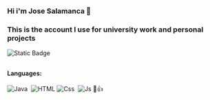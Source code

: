 ### Hi i'm Jose Salamanca :whale2:
### This is the account I use for university work and personal projects
![Static Badge](https://img.shields.io/badge/UPTC-%20%23ffcc29?labelColor=black)
## 

#### Languages:

![Java](https://img.shields.io/badge/Java-007396?style=for-the-badge&logo=java&logoColor=white)&nbsp; ![HTML](https://img.shields.io/badge/HTML-5-orange?style=for-the-badge&logo=html5)&nbsp;![Css](https://img.shields.io/badge/CSS-3-blue?style=for-the-badge&logo=css3)&nbsp; ![Js](https://img.shields.io/badge/JavaScript-yellow?style=for-the-badge&logo=javascript)&nbsp;🧐👍

